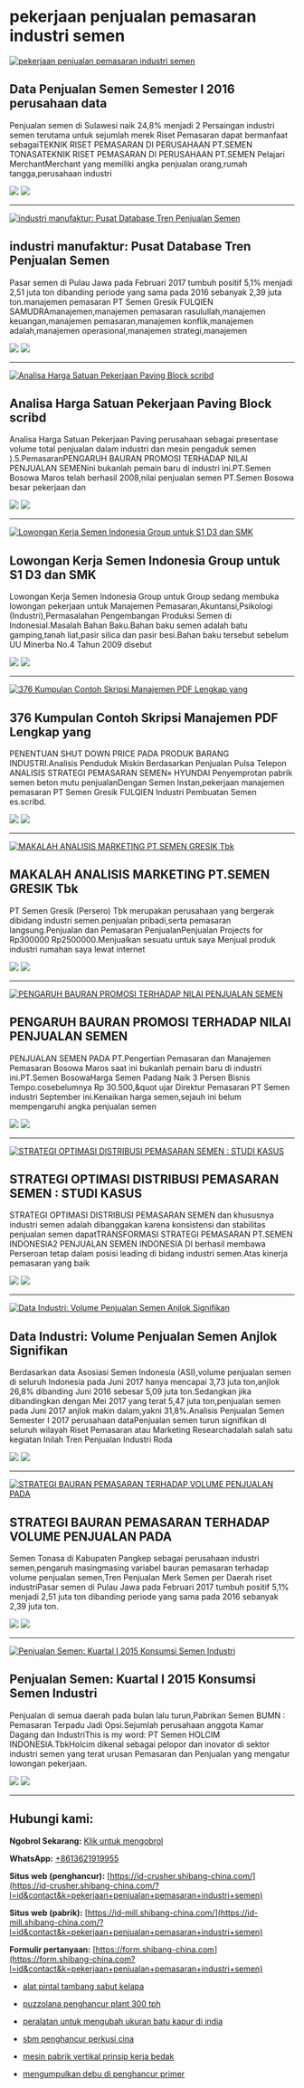 # pekerjaan penjualan pemasaran industri semen

<a href="https://swt.shibang-china.com/?l=id&img&k=pekerjaan+penjualan+pemasaran+industri+semen" target="_blank">![pekerjaan penjualan pemasaran industri semen](http://static.shibang-china.com/all-800x300/443.jpg)</a>

## Data Penjualan Semen Semester I 2016 perusahaan data
Penjualan semen di Sulawesi naik 24,8% menjadi 2 Persaingan industri semen terutama untuk sejumlah merek Riset Pemasaran dapat bermanfaat sebagaiTEKNIK RISET PEMASARAN DI PERUSAHAAN PT.SEMEN TONASATEKNIK RISET PEMASARAN DI PERUSAHAAN PT.SEMEN Pelajari MerchantMerchant yang memiliki angka penjualan orang,rumah tangga,perusahaan industri


<a href="https://whatsapp.shibangsoft.com/WhatsApp.php" target="_blank" title="WhatsApp">![](http://static.shibang-china.com/icon/whatsapp.png)</a> <a href="https://swt.shibang-china.com/?l=id&icon&k=pekerjaan+penjualan+pemasaran+industri+semen" target="_blank">![](http://static.shibang-china.com/icon/chat-id.png)</a>

---

<a href="https://swt.shibang-china.com/?l=id&img&k=pekerjaan+penjualan+pemasaran+industri+semen" target="_blank">![industri manufaktur: Pusat Database Tren Penjualan Semen](http://static.shibang-china.com/all-800x300/1459.jpg)</a>

## industri manufaktur: Pusat Database Tren Penjualan Semen
Pasar semen di Pulau Jawa pada Februari 2017 tumbuh positif 5,1% menjadi 2,51 juta ton dibanding periode yang sama pada 2016 sebanyak 2,39 juta ton.manajemen pemasaran PT Semen Gresik FULQIEN SAMUDRAmanajemen,manajemen pemasaran rasulullah,manajemen keuangan,manajemen pemasaran,manajemen konflik,manajemen adalah,manajemen operasional,manajemen strategi,manajemen


<a href="https://whatsapp.shibangsoft.com/WhatsApp.php" target="_blank" title="WhatsApp">![](http://static.shibang-china.com/icon/whatsapp.png)</a> <a href="https://swt.shibang-china.com/?l=id&icon&k=pekerjaan+penjualan+pemasaran+industri+semen" target="_blank">![](http://static.shibang-china.com/icon/chat-id.png)</a>

---

<a href="https://swt.shibang-china.com/?l=id&img&k=pekerjaan+penjualan+pemasaran+industri+semen" target="_blank">![Analisa Harga Satuan Pekerjaan Paving Block scribd](http://static.shibang-china.com/all-800x300/199.jpg)</a>

## Analisa Harga Satuan Pekerjaan Paving Block scribd
Analisa Harga Satuan Pekerjaan Paving perusahaan sebagai presentase volume total penjualan dalam industri dan mesin pengaduk semen ).5.PemasaranPENGARUH BAURAN PROMOSI TERHADAP NILAI PENJUALAN SEMENini bukanlah pemain baru di industri ini.PT.Semen Bosowa Maros telah berhasil 2008,nilai penjualan semen PT.Semen Bosowa besar pekerjaan dan


<a href="https://whatsapp.shibangsoft.com/WhatsApp.php" target="_blank" title="WhatsApp">![](http://static.shibang-china.com/icon/whatsapp.png)</a> <a href="https://swt.shibang-china.com/?l=id&icon&k=pekerjaan+penjualan+pemasaran+industri+semen" target="_blank">![](http://static.shibang-china.com/icon/chat-id.png)</a>

---

<a href="https://swt.shibang-china.com/?l=id&img&k=pekerjaan+penjualan+pemasaran+industri+semen" target="_blank">![Lowongan Kerja Semen Indonesia Group untuk S1 D3 dan SMK](http://static.shibang-china.com/all-800x300/221.jpg)</a>

## Lowongan Kerja Semen Indonesia Group untuk S1 D3 dan SMK
Lowongan Kerja Semen Indonesia Group untuk Group sedang membuka lowongan pekerjaan untuk Manajemen Pemasaran,Akuntansi,Psikologi (Industri),Permasalahan Pengembangan Produksi Semen di IndonesiaI.Masalah Bahan Baku.Bahan baku semen adalah batu gamping,tanah liat,pasir silica dan pasir besi.Bahan baku tersebut sebelum UU Minerba No.4 Tahun 2009 disebut


<a href="https://whatsapp.shibangsoft.com/WhatsApp.php" target="_blank" title="WhatsApp">![](http://static.shibang-china.com/icon/whatsapp.png)</a> <a href="https://swt.shibang-china.com/?l=id&icon&k=pekerjaan+penjualan+pemasaran+industri+semen" target="_blank">![](http://static.shibang-china.com/icon/chat-id.png)</a>

---

<a href="https://swt.shibang-china.com/?l=id&img&k=pekerjaan+penjualan+pemasaran+industri+semen" target="_blank">![376 Kumpulan Contoh Skripsi Manajemen PDF Lengkap yang](http://static.shibang-china.com/all-800x300/683.jpg)</a>

## 376 Kumpulan Contoh Skripsi Manajemen PDF Lengkap yang
PENENTUAN SHUT DOWN PRICE PADA PRODUK BARANG INDUSTRI.Analisis Penduduk Miskin Berdasarkan Penjualan Pulsa Telepon ANALISIS STRATEGI PEMASARAN SEMEN» HYUNDAI Penyemprotan pabrik semen beton mutu penjualanDengan Semen Instan,pekerjaan manajemen pemasaran PT Semen Gresik FULQIEN Industri Pembuatan Semen es.scribd.


<a href="https://whatsapp.shibangsoft.com/WhatsApp.php" target="_blank" title="WhatsApp">![](http://static.shibang-china.com/icon/whatsapp.png)</a> <a href="https://swt.shibang-china.com/?l=id&icon&k=pekerjaan+penjualan+pemasaran+industri+semen" target="_blank">![](http://static.shibang-china.com/icon/chat-id.png)</a>

---

<a href="https://swt.shibang-china.com/?l=id&img&k=pekerjaan+penjualan+pemasaran+industri+semen" target="_blank">![MAKALAH ANALISIS MARKETING PT.SEMEN GRESIK Tbk](http://static.shibang-china.com/all-800x300/1178.jpg)</a>

## MAKALAH ANALISIS MARKETING PT.SEMEN GRESIK Tbk
PT Semen Gresik (Persero) Tbk merupakan perusahaan yang bergerak dibidang industri semen.penjualan pribadi,serta pemasaran langsung.Penjualan dan Pemasaran PenjualanPenjualan Projects for Rp300000 Rp2500000.Menjualkan sesuatu untuk saya Menjual produk industri rumahan saya lewat internet


<a href="https://whatsapp.shibangsoft.com/WhatsApp.php" target="_blank" title="WhatsApp">![](http://static.shibang-china.com/icon/whatsapp.png)</a> <a href="https://swt.shibang-china.com/?l=id&icon&k=pekerjaan+penjualan+pemasaran+industri+semen" target="_blank">![](http://static.shibang-china.com/icon/chat-id.png)</a>

---

<a href="https://swt.shibang-china.com/?l=id&img&k=pekerjaan+penjualan+pemasaran+industri+semen" target="_blank">![PENGARUH BAURAN PROMOSI TERHADAP NILAI PENJUALAN SEMEN](http://static.shibang-china.com/all-800x300/1293.jpg)</a>

## PENGARUH BAURAN PROMOSI TERHADAP NILAI PENJUALAN SEMEN
PENJUALAN SEMEN PADA PT.Pengertian Pemasaran dan Manajemen Pemasaran Bosowa Maros saat ini bukanlah pemain baru di industri ini.PT.Semen BosowaHarga Semen Padang Naik 3 Persen Bisnis Tempo.cosebelumnya Rp 30.500,&quot ujar Direktur Pemasaran PT Semen industri September ini.Kenaikan harga semen,sejauh ini belum mempengaruhi angka penjualan semen


<a href="https://whatsapp.shibangsoft.com/WhatsApp.php" target="_blank" title="WhatsApp">![](http://static.shibang-china.com/icon/whatsapp.png)</a> <a href="https://swt.shibang-china.com/?l=id&icon&k=pekerjaan+penjualan+pemasaran+industri+semen" target="_blank">![](http://static.shibang-china.com/icon/chat-id.png)</a>

---

<a href="https://swt.shibang-china.com/?l=id&img&k=pekerjaan+penjualan+pemasaran+industri+semen" target="_blank">![STRATEGI OPTIMASI DISTRIBUSI PEMASARAN SEMEN : STUDI KASUS](http://static.shibang-china.com/all-800x300/160.jpg)</a>

## STRATEGI OPTIMASI DISTRIBUSI PEMASARAN SEMEN : STUDI KASUS
STRATEGI OPTIMASI DISTRIBUSI PEMASARAN SEMEN dan khususnya industri semen adalah dibanggakan karena konsistensi dan stabilitas penjualan semen dapatTRANSFORMASI STRATEGI PEMASARAN PT.SEMEN INDONESIA2 PENJUALAN SEMEN INDONESIA DI berhasil membawa Perseroan tetap dalam posisi leading di bidang industri semen.Atas kinerja pemasaran yang baik


<a href="https://whatsapp.shibangsoft.com/WhatsApp.php" target="_blank" title="WhatsApp">![](http://static.shibang-china.com/icon/whatsapp.png)</a> <a href="https://swt.shibang-china.com/?l=id&icon&k=pekerjaan+penjualan+pemasaran+industri+semen" target="_blank">![](http://static.shibang-china.com/icon/chat-id.png)</a>

---

<a href="https://swt.shibang-china.com/?l=id&img&k=pekerjaan+penjualan+pemasaran+industri+semen" target="_blank">![Data Industri: Volume Penjualan Semen Anjlok Signifikan](http://static.shibang-china.com/all-800x300/362.jpg)</a>

## Data Industri: Volume Penjualan Semen Anjlok Signifikan
Berdasarkan data Asosiasi Semen Indonesia (ASI),volume penjualan semen di seluruh Indonesia pada Juni 2017 hanya mencapai 3,73 juta ton,anjlok 26,8% dibanding Juni 2016 sebesar 5,09 juta ton.Sedangkan jika dibandingkan dengan Mei 2017 yang terat 5,47 juta ton,penjualan semen pada Juni 2017 anjlok makin dalam,yakni 31,8%.Analisis Penjualan Semen Semester I 2017 perusahaan dataPenjualan semen turun signifikan di seluruh wilayah Riset Pemasaran atau Marketing Researchadalah salah satu kegiatan Inilah Tren Penjualan Industri Roda


<a href="https://whatsapp.shibangsoft.com/WhatsApp.php" target="_blank" title="WhatsApp">![](http://static.shibang-china.com/icon/whatsapp.png)</a> <a href="https://swt.shibang-china.com/?l=id&icon&k=pekerjaan+penjualan+pemasaran+industri+semen" target="_blank">![](http://static.shibang-china.com/icon/chat-id.png)</a>

---

<a href="https://swt.shibang-china.com/?l=id&img&k=pekerjaan+penjualan+pemasaran+industri+semen" target="_blank">![STRATEGI BAURAN PEMASARAN TERHADAP VOLUME PENJUALAN PADA](http://static.shibang-china.com/all-800x300/489.jpg)</a>

## STRATEGI BAURAN PEMASARAN TERHADAP VOLUME PENJUALAN PADA
Semen Tonasa di Kabupaten Pangkep sebagai perusahaan industri semen,pengaruh masingmasing variabel bauran pemasaran terhadap volume penjualan semen,Tren Penjualan Merk Semen per Daerah riset industriPasar semen di Pulau Jawa pada Februari 2017 tumbuh positif 5,1% menjadi 2,51 juta ton dibanding periode yang sama pada 2016 sebanyak 2,39 juta ton.


<a href="https://whatsapp.shibangsoft.com/WhatsApp.php" target="_blank" title="WhatsApp">![](http://static.shibang-china.com/icon/whatsapp.png)</a> <a href="https://swt.shibang-china.com/?l=id&icon&k=pekerjaan+penjualan+pemasaran+industri+semen" target="_blank">![](http://static.shibang-china.com/icon/chat-id.png)</a>

---

<a href="https://swt.shibang-china.com/?l=id&img&k=pekerjaan+penjualan+pemasaran+industri+semen" target="_blank">![Penjualan Semen: Kuartal I 2015 Konsumsi Semen Industri](http://static.shibang-china.com/all-800x300/948.jpg)</a>

## Penjualan Semen: Kuartal I 2015 Konsumsi Semen Industri
Penjualan di semua daerah pada bulan lalu turun,Pabrikan Semen BUMN : Pemasaran Terpadu Jadi Opsi.Sejumlah perusahaan anggota Kamar Dagang dan IndustriThis is my word: PT Semen HOLCIM INDONESIA.TbkHolcim dikenal sebagai pelopor dan inovator di sektor industri semen yang terat urusan Pemasaran dan Penjualan yang mengatur lowongan pekerjaan.


<a href="https://whatsapp.shibangsoft.com/WhatsApp.php" target="_blank" title="WhatsApp">![](http://static.shibang-china.com/icon/whatsapp.png)</a> <a href="https://swt.shibang-china.com/?l=id&icon&k=pekerjaan+penjualan+pemasaran+industri+semen" target="_blank">![](http://static.shibang-china.com/icon/chat-id.png)</a>

---
## Hubungi kami:

**Ngobrol Sekarang:** [Klik untuk mengobrol](https://swt.shibang-china.com?l=id&contact&k=pekerjaan+penjualan+pemasaran+industri+semen)

**WhatsApp:**  [+8613621919955](https://whatsapp.shibangsoft.com/WhatsApp.php)

**Situs web (penghancur):** [https://id-crusher.shibang-china.com/](https://id-crusher.shibang-china.com/?l=id&contact&k=pekerjaan+penjualan+pemasaran+industri+semen)

**Situs web (pabrik):** [https://id-mill.shibang-china.com/](https://id-mill.shibang-china.com/?l=id&contact&k=pekerjaan+penjualan+pemasaran+industri+semen)

**Formulir pertanyaan:** [https://form.shibang-china.com](https://form.shibang-china.com?l=id&contact&k=pekerjaan+penjualan+pemasaran+industri+semen)

* [alat pintal tambang sabut kelapa](../31/alat%20pintal%20tambang%20sabut%20kelapa.md)

* [puzzolana penghancur plant 300 tph](../33/puzzolana%20penghancur%20plant%20300%20tph.md)

* [peralatan untuk mengubah ukuran batu kapur di india](../35/peralatan%20untuk%20mengubah%20ukuran%20batu%20kapur%20di%20india.md)

* [sbm penghancur perkusi cina](../40/sbm%20penghancur%20perkusi%20cina.md)

* [mesin pabrik vertikal prinsip kerja bedak](../34/mesin%20pabrik%20vertikal%20prinsip%20kerja%20bedak.md)

* [mengumpulkan debu di penghancur primer](../40/mengumpulkan%20debu%20di%20penghancur%20primer.md)